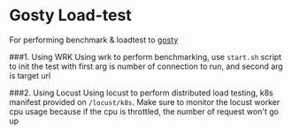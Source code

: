 # Gosty Load-test
For performing benchmark & loadtest to [gosty](https://github.com/lqmansen/gosty)

###1. Using WRK
Using wrk to perform benchmarking, use ``start.sh`` script to init the test with first arg
is number of connection to run, and second arg is target url

###2. Using Locust
Using locust to perform distributed load testing, k8s manifest provided on `/locust/k8s`. Make sure to 
monitor the locust worker cpu usage because if the cpu is throttled, the number
of request won't go up